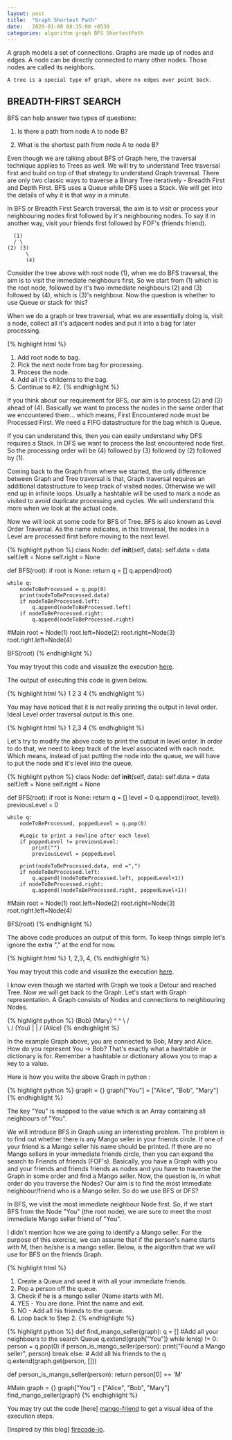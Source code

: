 ```yaml
---
layout: post
title:  "Graph Shortest Path"
date:   2020-01-08 08:35:00 +0530
categories: algorithm graph BFS ShortestPath
---
```

A graph models a set of connections. Graphs are made up of nodes and edges. A node can be directly connected to many other nodes. Those nodes are called its neighbors. 

`A tree is a special type of graph, where no edges ever point back.`

## BREADTH-FIRST SEARCH

BFS can help answer two types of questions:

1. Is there a path from node A to node B?

2. What is the shortest path from node A to node B?

Even though we are talking about BFS of Graph here, the traversal technique applies to Trees as well. We will try to understand Tree traversal first and build on top of that strategy to understand Graph traversal. There are only two classic ways to traverse a Binary Tree iteratively - Breadth First and Depth First. BFS uses a Queue while DFS uses a Stack. We will get into the details of why it is that way in a minute.

In BFS or Breadth First Search traversal, the aim is to visit or process your neighbouring nodes first followed by it's neighbouring nodes. To say it in another way, visit your friends first followed by FOF's (friends friend).

	  (1)
	  / \
	(2) (3)
          \
          (4)

Consider the tree above with root node (1), when we do BFS traversal, the aim is to visit the immediate neighbours first, So we start from (1) which is the root node, followed by it's two immediate neighbours (2) and (3) followed by (4), which is (3)'s neighbour. Now the question is whether to use Queue or stack for this?

When we do a graph or tree traversal, what we are essentially doing is, visit a node, collect all it's adjacent nodes and put it into a bag for later processing. 

{% highlight html %}
1. Add root node to bag.
2. Pick the next node from bag for processing.
3. Process the node.
3. Add all it's childerns to the bag.
4. Continue to #2.
{% endhighlight %}

If you think about our requirement for BFS, our aim is to process (2) and (3) ahead of (4). Basically we want to process the nodes in the same order that we encountered them... which means, First Encountered node must be Processed First. We need a FIFO datastructure for the bag which is Queue.

If you can understand this, then you can easily understand why DFS requires a Stack. In DFS we want to process the last encountered node first. So the processing order will be (4) followed by (3) followed by (2) followed by (1).

Coming back to the Graph from where we started, the only difference between Graph and Tree traversal is that, Graph traversal requires an additional datastructure to keep track of visited nodes. Otherwise we will end up in infinite loops. Usually a hashtable will be used to mark a node as visited to avoid duplicate processing and cycles. We will understand this more when we look at the actual code.

Now we will look at some code for BFS of Tree. BFS is also known as Level Order Traversal. As the name indicates, in this traversal, the nodes in a Level are processed first before moving to the next level. 

{% highlight python %}
class Node:
    def __init__(self, data):
        self.data = data
        self.left = None
        self.right = None
        
def BFS(root):
    if root is None:
        return
    q = []
    q.append(root)
    
    while q:
        nodeToBeProcessed = q.pop(0)
        print(nodeToBeProcessed.data)
        if nodeToBeProcessed.left:
            q.append(nodeToBeProcessed.left)
        if nodeToBeProcessed.right:    
            q.append(nodeToBeProcessed.right)

#Main
root = Node(1)
root.left=Node(2)
root.right=Node(3)
root.right.left=Node(4)

BFS(root)
{% endhighlight %}

You may tryout this code and visualize the execution [here][python-tutor].

The output of executing this code is given below. 

{% highlight html %}
1
2
3
4
{% endhighlight %}

You may have noticed that it is not really printing the output in level order. Ideal Level order traversal output is this one.

{% highlight html %}
1
2,3
4
{% endhighlight %}

Let's try to modify the above code to print the output in level order. In order to do that, we need to keep track of the level associated with each node. Which means, instead of just putting the node into the queue, we will have to put the node and it's level into the queue.

{% highlight python %}
class Node:
    def __init__(self, data):
        self.data = data
        self.left = None
        self.right = None
        
def BFS(root):
    if root is None:
        return
    q = []
    level = 0
    q.append((root, level))
    previousLevel = 0
    
    while q:
        nodeToBeProcessed, poppedLevel = q.pop(0)
        
        #Logic to print a newline after each level
        if poppedLevel != previousLevel:
            print("")
            previousLevel = poppedLevel
            
        print(nodeToBeProcessed.data, end =",")
        if nodeToBeProcessed.left:
            q.append((nodeToBeProcessed.left, poppedLevel+1))
        if nodeToBeProcessed.right:    
            q.append((nodeToBeProcessed.right, poppedLevel+1))

#Main
root = Node(1)
root.left=Node(2)
root.right=Node(3)
root.right.left=Node(4)

BFS(root)
{% endhighlight %}

The above code produces an output of this form. To keep things simple let's ignore the extra "," at the end for now.

{% highlight html %}
1,
2,3,
4,
{% endhighlight %}

You may tryout this code and visualize the execution [here][python-tutor-2].

I know even though we started with Graph we took a Detour and reached Tree. Now we will get back to the Graph. Let's start with Graph representation. A Graph consists of Nodes and connections to neighbouring Nodes.
     
{% highlight python %}
 (Bob)     (Mary)
      ^     ^
       \   /  
        \ /
       (You)
         |
         |
         \/
       (Alice)
{% endhighlight %} 

In the example Graph above, you are connected to Bob, Mary and Alice. How do you represent You -> Bob? That's exactly what a hashtable or dictionary is for. Remember a hashtable or dictionary allows you to map a key to a value.

Here is how you write the above Graph in python :

{% highlight python %}
graph = {}
graph["You"] = ["Alice", "Bob", "Mary"]
{% endhighlight %}       

The key "You" is mapped to the value which is an Array containing all neighbours of "You".

We will introduce BFS in Graph using an interesting problem. The problem is to find out whether there is any Mango seller in your friends circle. If one of your friend is a Mango seller his name should be printed. If there are no Mango sellers in your immediate friends circle, then you can expand the search to Friends of friends (FOF's). Basically, you have a Graph with you and your friends and friends friends as nodes and you have to traverse the Graph in some order and find a Mango seller. Now, the question is, in what order do you traverse the Nodes? Our aim is to find the most immediate neighbour/friend who is a Mango seller. So do we use BFS or DFS?

In BFS, we visit the most immediate neighbour Node first. So, if we start BFS from the Node "You" (the root node), we are sure to meet the most immediate Mango seller friend of "You".

I didn't mention how we are going to identify a Mango seller. For the purpose of this exercise, we can assume that if the person's name starts with M, then he/she is a mango seller. Below, is the algorithm that we will use for BFS on the friends Graph.

{% highlight html %}
1. Create a Queue and seed it with all your immediate friends.
2. Pop a person off the queue.
3. Check if he is a mango seller (Name starts with M).
4. YES - You are done. Print the name and exit.
5. NO - Add all his friends to the queue.
6. Loop back to Step 2.
{% endhighlight %}

{% highlight python %}
def find_mango_seller(graph):
    q = []
    #Add all your neighbours to the search Queue
    q.extend(graph["You"])
    while len(q) != 0:
        person = q.pop(0)
        if person_is_mango_seller(person):
            print("Found a Mango seller", person)
            break
        else:
            # Add all his friends to the q
            q.extend(graph.get(person, []))

def person_is_mango_seller(person):
    return person[0] == 'M'
    
#Main
graph = {}
graph["You"] = ["Alice", "Bob", "Mary"]
find_mango_seller(graph)
{% endhighlight %}

You may try out the code [here] [mango-friend] to get a visual idea of the execution steps.

[Inspired by this blog] [firecode-io].

[firecode-io]: https://www.firecode.io/blog/7-java-problem-of-the-week---minimum-depth-of-a-tree

[python-tutor]: http://www.pythontutor.com/live.html#code=class%20Node%3A%0A%20%20%20%20def%20__init__%28self,%20data%29%3A%0A%20%20%20%20%20%20%20%20self.data%20%3D%20data%0A%20%20%20%20%20%20%20%20self.left%20%3D%20None%0A%20%20%20%20%20%20%20%20self.right%20%3D%20None%0A%20%20%20%20%20%20%20%20%0Adef%20BFS%28root%29%3A%0A%20%20%20%20if%20root%20is%20None%3A%0A%20%20%20%20%20%20%20%20return%0A%20%20%20%20q%20%3D%20%5B%5D%0A%20%20%20%20q.append%28root%29%0A%20%20%20%20%0A%20%20%20%20while%20q%3A%0A%20%20%20%20%20%20%20%20nodeToBeProcessed%20%3D%20q.pop%280%29%0A%20%20%20%20%20%20%20%20print%28nodeToBeProcessed.data%29%0A%20%20%20%20%20%20%20%20if%20nodeToBeProcessed.left%3A%0A%20%20%20%20%20%20%20%20%20%20%20%20q.append%28nodeToBeProcessed.left%29%0A%20%20%20%20%20%20%20%20if%20nodeToBeProcessed.right%3A%20%20%20%20%0A%20%20%20%20%20%20%20%20%20%20%20%20q.append%28nodeToBeProcessed.right%29%0A%0A%23Main%0Aroot%20%3D%20Node%281%29%0Aroot.left%3DNode%282%29%0Aroot.right%3DNode%283%29%0Aroot.right.left%3DNode%284%29%0A%0ABFS%28root%29&cumulative=false&curInstr=56&heapPrimitives=nevernest&mode=display&origin=opt-live.js&py=3&rawInputLstJSON=%5B%5D&textReferences=false

[python-tutor-2]:http://www.pythontutor.com/live.html#code=class%20Node%3A%0A%20%20%20%20def%20__init__%28self,%20data%29%3A%0A%20%20%20%20%20%20%20%20self.data%20%3D%20data%0A%20%20%20%20%20%20%20%20self.left%20%3D%20None%0A%20%20%20%20%20%20%20%20self.right%20%3D%20None%0A%20%20%20%20%20%20%20%20%0Adef%20BFS%28root%29%3A%0A%20%20%20%20if%20root%20is%20None%3A%0A%20%20%20%20%20%20%20%20return%0A%20%20%20%20q%20%3D%20%5B%5D%0A%20%20%20%20level%20%3D%200%0A%20%20%20%20q.append%28%28root,%20level%29%29%0A%20%20%20%20previousLevel%20%3D%200%0A%20%20%20%20%0A%20%20%20%20while%20q%3A%0A%20%20%20%20%20%20%20%20nodeToBeProcessed,%20poppedLevel%20%3D%20q.pop%280%29%0A%20%20%20%20%20%20%20%20%0A%20%20%20%20%20%20%20%20%23Logic%20to%20print%20a%20newline%20after%20each%20level%0A%20%20%20%20%20%20%20%20if%20poppedLevel%20!%3D%20previousLevel%3A%0A%20%20%20%20%20%20%20%20%20%20%20%20print%28%22%22%29%0A%20%20%20%20%20%20%20%20%20%20%20%20previousLevel%20%3D%20poppedLevel%0A%20%20%20%20%20%20%20%20%20%20%20%20%0A%20%20%20%20%20%20%20%20print%28nodeToBeProcessed.data,%20end%20%3D%22,%22%29%0A%20%20%20%20%20%20%20%20if%20nodeToBeProcessed.left%3A%0A%20%20%20%20%20%20%20%20%20%20%20%20q.append%28%28nodeToBeProcessed.left,%20poppedLevel%2B1%29%29%0A%20%20%20%20%20%20%20%20if%20nodeToBeProcessed.right%3A%20%20%20%20%0A%20%20%20%20%20%20%20%20%20%20%20%20q.append%28%28nodeToBeProcessed.right,%20poppedLevel%2B1%29%29%0A%0A%23Main%0Aroot%20%3D%20Node%281%29%0Aroot.left%3DNode%282%29%0Aroot.right%3DNode%283%29%0Aroot.right.left%3DNode%284%29%0A%0ABFS%28root%29&cumulative=false&curInstr=66&heapPrimitives=nevernest&mode=display&origin=opt-live.js&py=3&rawInputLstJSON=%5B%5D&textReferences=false

[mango-friend]: http://www.pythontutor.com/visualize.html#code=def%20find_mango_seller%28graph%29%3A%0A%20%20%20%20q%20%3D%20%5B%5D%0A%20%20%20%20%23Add%20all%20your%20neighbours%20to%20the%20search%20Queue%0A%20%20%20%20q.extend%28graph%5B%22You%22%5D%29%0A%20%20%20%20while%20len%28q%29%20!%3D%200%3A%0A%20%20%20%20%20%20%20%20person%20%3D%20q.pop%280%29%0A%20%20%20%20%20%20%20%20if%20person_is_mango_seller%28person%29%3A%0A%20%20%20%20%20%20%20%20%20%20%20%20print%28%22Found%20a%20Mango%20seller%22,%20person%29%0A%20%20%20%20%20%20%20%20%20%20%20%20break%0A%20%20%20%20%20%20%20%20else%3A%0A%20%20%20%20%20%20%20%20%20%20%20%20q.extend%28graph.get%28person,%20%5B%5D%29%29%0A%0Adef%20person_is_mango_seller%28person%29%3A%0A%20%20%20%20return%20person%5B0%5D%20%3D%3D%20'M'%0A%20%20%20%20%0A%23Main%0Agraph%20%3D%20%7B%7D%0Agraph%5B%22You%22%5D%20%3D%20%5B%22Alice%22,%20%22Bob%22,%20%22Mary%22%5D%0Afind_mango_seller%28graph%29&cumulative=false&curInstr=31&heapPrimitives=nevernest&mode=display&origin=opt-frontend.js&py=3&rawInputLstJSON=%5B%5D&textReferences=false